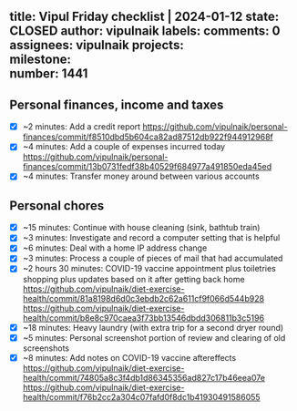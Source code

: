 title:	Vipul Friday checklist | 2024-01-12
state:	CLOSED
author:	vipulnaik
labels:	
comments:	0
assignees:	vipulnaik
projects:	
milestone:	
number:	1441
--
## Personal finances, income and taxes

- [x] ~2 minutes: Add a  credit report https://github.com/vipulnaik/personal-finances/commit/f8510dbd5b604ca82ad87512db922f944912968f
- [x] ~4 minutes: Add a couple of expenses incurred today https://github.com/vipulnaik/personal-finances/commit/13b0731fedf38b40529f684977a491850eda45ed
- [x] ~4 minutes: Transfer money around between various accounts

## Personal chores

- [x] ~15 minutes: Continue with house cleaning (sink, bathtub train)
- [x] ~3 minutes: Investigate and record a computer setting that is helpful
- [x] ~6 minutes: Deal with a home IP address change
- [x] ~3 minutes: Process a couple of pieces of mail that had accumulated
- [x] ~2 hours 30 minutes: COVID-19 vaccine appointment plus toiletries shopping plus updates based on it after getting back home https://github.com/vipulnaik/diet-exercise-health/commit/81a8198d6d0c3ebdb2c62a611cf9f066d544b928 https://github.com/vipulnaik/diet-exercise-health/commit/b8e8c970caea3f73bb13546dbdd306811b3c5196
- [x] ~18 minutes: Heavy laundry (with extra trip for a second dryer round) 
- [x] ~5 minutes: Personal screenshot portion of review and clearing of old screenshots
- [x] ~8 minutes: Add notes on COVID-19 vaccine aftereffects https://github.com/vipulnaik/diet-exercise-health/commit/74805a8c3f4db1d86345356ad827c17b46eea07e https://github.com/vipulnaik/diet-exercise-health/commit/f76b2cc2a304c07fafd0f8dc1b41930491586055
